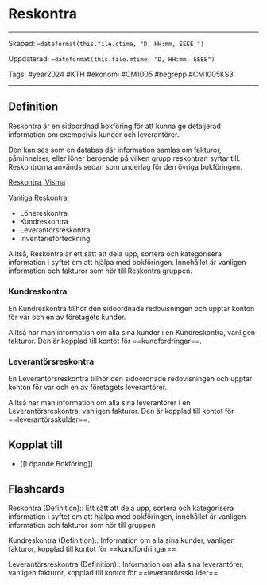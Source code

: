# Reskontra

---
Skapad: `=dateformat(this.file.ctime, "D, HH:mm, EEEE ")`

Uppdaterad: `=dateformat(this.file.mtime, "D, HH:mm, EEEE")`

Tags: #year2024 #KTH #ekonomi #CM1005 #begrepp #CM1005KS3

---

## Definition

Reskontra är en sidoordnad bokföring för att kunna ge detaljerad information om exempelvis kunder och leverantörer.

Den kan ses som en databas där information samlas om fakturor, påminnelser, eller löner beroende på vilken grupp reskontran syftar till. Reskontrorna används sedan som underlag för den övriga bokföringen.

[Reskontra, Visma](https://vismaspcs.se/ekonomiska-termer/vad-ar-reskontra)

Vanliga Reskontra:

- Lönereskontra
- Kundreskontra
- Leverantörsreskontra
- Inventarieförteckning

Alltså, Reskontra är ett sätt att dela upp, sortera och kategorisera information i syftet om att hjälpa med bokföringen. Innehållet är vanligen information och fakturor som hör till Reskontra gruppen.

### Kundreskontra

En Kundreskontra tillhör den sidoordnade redovisningen och upptar konton för var och en av företagets kunder.

Alltså har man information om alla sina kunder i en Kundreskontra, vanligen fakturor. Den är kopplad till kontot för ==kundfordringar==.

### Leverantörsreskontra

En Leverantörsreskontra tillhör den sidoordnade redovisningen och upptar konton för var och en av företagets leverantörer.

Alltså har man information om alla sina leverantörer i en Leverantörsreskontra, vanligen fakturor. Den är kopplad till kontot för ==leverantörsskulder==.

## Kopplat till

- [[Löpande Bokföring]]

## Flashcards

Reskontra (Definition):: Ett sätt att dela upp, sortera och kategorisera information i syftet om att hjälpa med bokföringen, innehållet är vanligen information och fakturor som hör till gruppen
<!--SR:!2000-01-01,1,250!2024-02-20,1,230-->

Kundreskontra (Definition):: Information om alla sina kunder, vanligen fakturor, kopplad till kontot för ==kundfordringar==
<!--SR:!2000-01-01,1,250!2024-02-23,4,270-->

Leverantörsreskontra (Definition):: Information om alla sina leverantörer, vanligen fakturor, kopplad till kontot för ==leverantörsskulder==
<!--SR:!2024-02-20,1,230!2000-01-01,1,250-->
